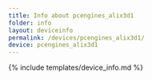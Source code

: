 ```yaml
---
title: Info about pcengines_alix3d1
folder: info
layout: deviceinfo
permalink: /devices/pcengines_alix3d1/
device: pcengines_alix3d1
---
```

{% include templates/device_info.md %}
